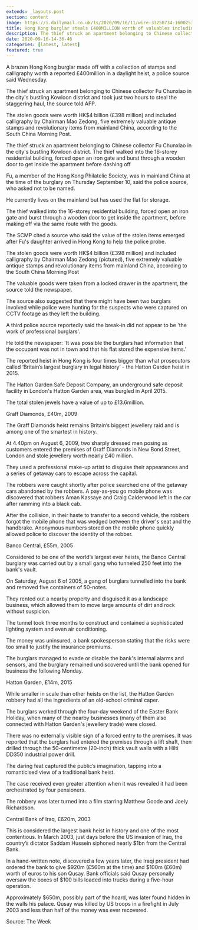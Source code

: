 ```yaml
---
extends: _layouts.post
section: content
image: https://i.dailymail.co.uk/1s/2020/09/16/11/wire-33250734-1600253621-167_636x382.jpg 
title: Hong Kong burglar steals £400MILLION worth of valuables including calligraphy by Chairman Mao 
description: The thief struck an apartment belonging to Chinese collector Fu Chunxiao in the citys bustling Kowloon district and took just two hours to steal the staggering haul, the source told AFP. 
date: 2020-09-16-14-36-46 
categories: [latest, latest] 
featured: true 
--- 
```

A brazen Hong Kong burglar made off with a collection of stamps and calligraphy worth a reported £400million in a daylight heist, a police source said Wednesday.

The thief struck an apartment belonging to Chinese collector Fu Chunxiao in the city's bustling Kowloon district and took just two hours to steal the staggering haul, the source told AFP.

The stolen goods were worth HK$4 billion (£398 million) and included calligraphy by Chairman Mao Zedong, five extremely valuable antique stamps and revolutionary items from mainland China, according to the South China Morning Post.

The thief struck an apartment belonging to Chinese collector Fu Chunxiao in the city's bustling Kowloon district. The thief walked into the 16-storey residential building, forced open an iron gate and burst through a wooden door to get inside the apartment before dashing off

Fu, a member of the Hong Kong Philatelic Society, was in mainland China at the time of the burglary on Thursday September 10, said the police source, who asked not to be named.

He currently lives on the mainland but has used the flat for storage.

The thief walked into the 16-storey residential building, forced open an iron gate and burst through a wooden door to get inside the apartment, before making off via the same route with the goods.

The SCMP cited a source who said the value of the stolen items emerged after Fu's daughter arrived in Hong Kong to help the police probe. 

The stolen goods were worth HK$4 billion (£398 million) and included calligraphy by Chairman Mao Zedong (pictured), five extremely valuable antique stamps and revolutionary items from mainland China, according to the South China Morning Post

The valuable goods were taken from a locked drawer in the apartment, the source told the newspaper.

The source also suggested that there might have been two burglars involved while police were hunting for the suspects who were captured on CCTV footage as they left the building.

A third police source reportedly said the break-in did not appear to be 'the work of professional burglars'. 

He told the newspaper: 'It was possible the burglars had information that the occupant was not in town and that his flat stored the expensive items.'

The reported heist in Hong Kong is four times bigger than what prosecutors called ‘Britain’s largest burglary in legal history’ - the Hatton Garden heist in 2015.

The Hatton Garden Safe Deposit Company, an underground safe deposit facility in London's Hatton Garden area, was burgled in April 2015. 

The total stolen jewels have a value of up to £13.6million. 

Graff Diamonds, £40m, 2009 

The Graff Diamonds heist remains Britain’s biggest jewellery raid and is among one of the smartest in history. 

At 4.40pm on August 6, 2009, two sharply dressed men posing as customers entered the premises of Graff Diamonds in New Bond Street, London and stole jewellery worth nearly £40 million.

They used a professional make-up artist to disguise their appearances and a series of getaway cars to escape across the capital.

The robbers were caught shortly after police searched one of the getaway cars abandoned by the robbers. A pay-as-you go mobile phone was discovered that robbers Aman Kassaye and Craig Calderwood left in the car after ramming into a black cab. 

After the collision, in their haste to transfer to a second vehicle, the robbers forgot the mobile phone that was wedged between the driver's seat and the handbrake. Anonymous numbers stored on the mobile phone quickly allowed police to discover the identity of the robber. 

Banco Central, £55m, 2005 

Considered to be one of the world’s largest ever heists, the Banco Central burglary was carried out by a small gang who tunneled 250 feet into the bank's vault. 

On Saturday, August 6 of 2005, a gang of burglars tunnelled into the bank and removed five containers of 50-notes. 

They rented out a nearby property and disguised it as a landscape business, which allowed them to move large amounts of dirt and rock without suspicion. 

The tunnel took three months to construct and contained a sophisticated lighting system and even air conditioning. 

The money was uninsured, a bank spokesperson stating that the risks were too small to justify the insurance premiums. 

The burglars managed to evade or disable the bank's internal alarms and sensors, and the burglary remained undiscovered until the bank opened for business the following Monday.

Hatton Garden, £14m, 2015 

While smaller in scale than other heists on the list, the Hatton Garden robbery had all the ingredients of an old-school criminal caper.

The burglars worked through the four-day weekend of the Easter Bank Holiday, when many of the nearby businesses (many of them also connected with Hatton Garden's jewellery trade) were closed. 

There was no externally visible sign of a forced entry to the premises. It was reported that the burglars had entered the premises through a lift shaft, then drilled through the 50-centimetre (20-inch) thick vault walls with a Hilti DD350 industrial power drill.   

The daring feat captured the public’s imagination, tapping into a romanticised view of a traditional bank heist.

The case received even greater attention when it was revealed it had been orchestrated by four pensioners.

The robbery was later turned into a film starring Matthew Goode and Joely Richardson.





Central Bank of Iraq, £620m, 2003 

This is considered the largest bank heist in history and one of the most contentious. In March 2003, just days before the US invasion of Iraq, the country’s dictator Saddam Hussein siphoned nearly $1bn from the Central Bank. 

In a hand-written note, discovered a few years later, the Iraqi president had ordered the bank to give $920m (£560m at the time) and $100m (£60m) worth of euros to his son Qusay. Bank officials said Qusay personally oversaw the boxes of $100 bills loaded into trucks during a five-hour operation.

Approximately $650m, possibly part of the hoard, was later found hidden in the walls his palace. Qusay was killed by US troops in a firefight in July 2003 and less than half of the money was ever recovered.

Source: The Week 

